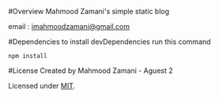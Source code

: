 #Overview
Mahmood Zamani's simple static blog

email : imahmoodzamani@gmail.com

#Dependencies
to install devDependencies run this command 
```
npm install
```
#License
Created by Mahmood Zamani - Aguest 2

Licensed under [MIT](https://github.com/imahmoodz/imahmoodz.github.io/blob/master/LICENSE).
